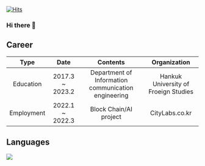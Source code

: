 

[![Hits](https://hits.seeyoufarm.com/api/count/incr/badge.svg?url=https%3A%2F%2Fgithub.com%2FHongDongk%2FHongDongk.git&count_bg=%2379C83D&title_bg=%23555555&icon=&icon_color=%23E7E7E7&title=hits&edge_flat=false)](https://hits.seeyoufarm.com)


### Hi there 👋

## Career

|     Type    |        Date       |                       Contents                      |              Organization             |
|:-----------:|:-----------------:|:---------------------------------------------------:|:-------------------------------------:|
|   Education |  2017.3 ~ 2023.2  | Department of Information communication engineering | Hankuk University of  Froeign Studies |
|  Employment | 2022.1   ~ 2022.3 |                Block Chain/AI project               |             CityLabs.co.kr            |

## Languages

<img src="https://img.shields.io/badge/JAVA-007396?style=for-the-badge&logo=java&logoColor=white">

<!--

**HongDongk/HongDongk** is a ✨ _special_ ✨ repository because its `README.md` (this file) appears on your GitHub profile.

Here are some ideas to get you started:

- 🔭 I’m currently working on ...
- 🌱 I’m currently learning ...
- 👯 I’m looking to collaborate on ...
- 🤔 I’m looking for help with ...
- 💬 Ask me about ...
- 📫 How to reach me: ...
- 😄 Pronouns: ...
- ⚡ Fun fact: ...


